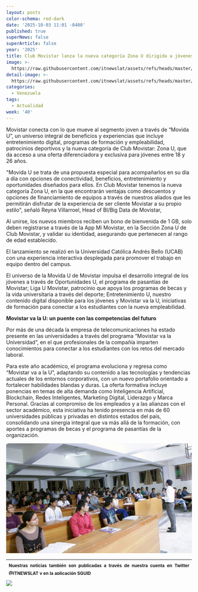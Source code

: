 ```yaml
---
layout: posts
color-schema: red-dark
date: '2025-10-03 11:01 -0400'
published: true
superNews: false
superArticle: false
year: '2025'
title: Club Movistar lanza la nueva categoría Zona U dirigida a jóvenes
image: >-
  https://raw.githubusercontent.com/itnewslat/assets/refs/heads/master/img/540x320/Escuela-Universidad-p.jpg
detail-image: >-
  https://raw.githubusercontent.com/itnewslat/assets/refs/heads/master/img/1024x680/Escuela-Universidad-g.jpg
categories:
  - Venezuela
tags:
  - Actualidad
week: '40'
---
```

Movistar conecta con lo que mueve al segmento joven a través de “Movida U”, un universo integral de beneficios y experiencias que incluye entretenimiento digital, programas de formación y empleabilidad, patrocinios deportivos y la nueva categoría de Club Movistar: Zona U, que da acceso a una oferta diferenciadora y exclusiva para jóvenes entre 18 y 26 años. 

"Movida U se trata de una propuesta especial para acompañarlos en su día a día con opciones de conectividad, beneficios, entretenimiento y oportunidades diseñados para ellos. En Club Movistar tenemos la nueva categoría Zona U, en la que encontrarán ventajas como descuentos y opciones de financiamiento de equipos a través de nuestros aliados que les permitirán disfrutar de la experiencia de ser cliente Movistar a su propio estilo", señaló Reyna Villarroel, Head of BI/Big Data de Movistar,

Al unirse, los nuevos miembros reciben un bono de bienvenida de 1 GB, solo deben registrarse a través de la App Mi Movistar, en la Sección Zona U de Club Movistar, y validar su identidad, asegurando que pertenecen al rango de edad establecido. 

El lanzamiento se realizó en la Universidad Católica Andrés Bello (UCAB) con una experiencia interactiva desplegada para promover el trabajo en equipo dentro del campus.

El universo de la Movida U de Movistar impulsa el desarrollo integral de los jóvenes a través de Oportunidades U, el programa de pasantías de Movistar; Liga U Movistar, patrocinio que apoya los programas de becas y la vida universitaria a través del deporte; Entretenimiento U, nuestro contenido digital disponible para los jóvenes y Movistar va la U, iniciativas de formación para conectar a los estudiantes con la nueva empleabilidad.

**Movistar va la U: un puente con las competencias del futuro**

Por más de una década la empresa de telecomunicaciones ha estado presente en las universidades a través del programa “Movistar va la Universidad”, en el que profesionales de la compañía imparten conocimientos para conectar a los estudiantes con los retos del mercado laboral. 

Para este año académico, el programa evoluciona y regresa como “Movistar va a la U”, adaptando su contenido a las tecnologías y tendencias actuales de los entornos corporativos, con un nuevo portafolio orientado a fortalecer habilidades blandas y duras. La oferta formativa incluye ponencias en temas de alta demanda como Inteligencia Artificial, Blockchain, Redes Inteligentes, Marketing Digital, Liderazgo y Marca Personal.
Gracias al compromiso de los empleados y a las alianzas con el sector académico, esta iniciativa ha tenido presencia en más de 60 universidades públicas y privadas en distintos estados del país, consolidando una sinergia integral que va más allá de la formación, con aportes a programas de becas y el programa de pasantías de la organización.

![](https://raw.githubusercontent.com/itnewslat/assets/refs/heads/master/img/540x320/Escuela-Universidad-p.jpg)

<table style="height: 42px;" width="569">
<tbody>
<tr>
<td style="text-align: justify;"><sub><strong>Nuestras noticias también son publicadas a través de nuestra cuenta en Twitter <a href="https://twitter.com/itnewslat?lang=es">@ITNEWSLAT</a> y en la aplicación <a href="https://squidapp.co/en/">SQUID</a></strong></sub></td>
</tr>
</tbody>
</table>

<img src="https://tracker.metricool.com/c3po.jpg?hash=56f88a41e39ab42c063cc51676587a04"/>